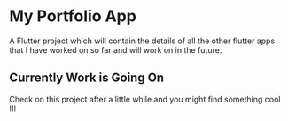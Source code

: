 # My Portfolio App

A Flutter project which will contain the details of all the other flutter apps that I have worked on so far and will work on in the future.

## Currently Work is Going On

Check on this project after a little while and you might find something cool !!!
